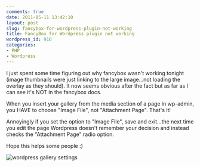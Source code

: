 ```yaml
---
comments: true
date: 2011-05-11 13:42:10
layout: post
slug: fancybox-for-wordpress-plugin-not-working
title: FancyBox for Wordpress plugin not working
wordpress_id: 910
categories:
- PHP
- Wordpress
---
```


I just spent some time figuring out why fancybox wasn't working tonight (image thumbnails were just linking to the large image...not loading the overlay as they should). It now seems obvious after the fact but as far as I can see it's NOT in the fancybox docs.

When you insert your gallery from the media section of a page in wp-admin, you HAVE to choose "Image File", not "Attachment Page". That's it!

Annoyingly if you set the option to "Image File", save and exit...the next time you edit the page Wordpress doesn't remember your decision and instead checks the "Attachment Page" radio option.

Hope this helps some people :)

![wordpress gallery settings](http://www.chapter31.com/wp-content/uploads/2011/05/gallery_settings.jpg)
